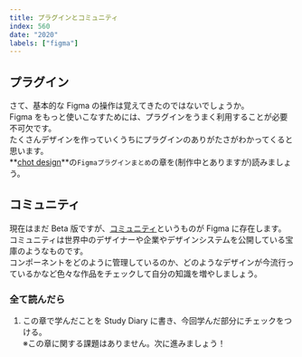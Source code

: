 ```yaml
---
title: プラグインとコミュニティ
index: 560
date: "2020"
labels: ["figma"]
---
```


## プラグイン

さて、基本的な Figma の操作は覚えてきたのではないでしょうか。  
Figma をもっと使いこなすためには、プラグインをうまく利用することが必要不可欠です。  
たくさんデザインを作っていくうちにプラグインのありがたさがわかってくると思います。  
**[chot design](https://chot.design/figma-plugin-matome/)**の`Figmaプラグインまとめ`の章を(制作中とありますが)読みましょう。

## コミュニティ

現在はまだ Beta 版ですが、[コミュニティ](https://www.figma.com/community/design_systems)というものが Figma に存在します。  
コミュニティは世界中のデザイナーや企業やデザインシステムを公開している宝庫のようなものです。  
コンポーネントをどのように管理しているのか、どのようなデザインが今流行っているかなど色々な作品をチェックして自分の知識を増やしましょう。

### 全て読んだら

1. この章で学んだことを Study Diary に書き、今回学んだ部分にチェックをつける。  
   ※この章に関する課題はありません。次に進みましょう！
